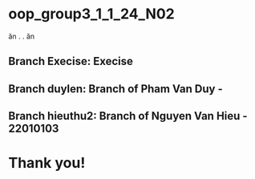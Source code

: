 # oop_group3_1_1_24_N02
ăn . . ăn

## Branch Execise: Execise 
## Branch duylen: Branch of Pham Van Duy - 
## Branch hieuthu2: Branch of Nguyen Van Hieu - 22010103

# Thank you!
